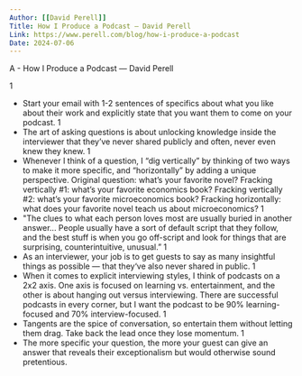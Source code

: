 ```yaml
---
Author: [[David Perell]]
Title: How I Produce a Podcast — David Perell
Link: https://www.perell.com/blog/how-i-produce-a-podcast
Date: 2024-07-06
---
```

A - How I Produce a Podcast — David Perell

1
- Start your email with 1-2 sentences of specifics about what you like about their work and explicitly state that you want them to come on your podcast.
1
- The art of asking questions is about unlocking knowledge inside the interviewer that they’ve never shared publicly and often, never even knew they knew.
1
- Whenever I think of a question, I “dig vertically” by thinking of two ways to make it more specific, and “horizontally” by adding a unique perspective.
  Original question: what’s your favorite novel?
  Fracking vertically #1: what’s your favorite economics book?
  Fracking vertically #2: what’s your favorite microeconomics book?
  Fracking horizontally: what does your favorite novel teach us about microeconomics?
1
- "The clues to what each person loves most are usually buried in another answer... People usually have a sort of default script that they follow, and the best stuff is when you go off-script and look for things that are surprising, counterintuitive, unusual.”
1
- As an interviewer, your job is to get guests to say as many insightful things as possible — that they‘ve also never shared in public.
1
- When it comes to explicit interviewing styles, I think of podcasts on a 2x2 axis. One axis is focused on learning vs. entertainment, and the other is about hanging out versus interviewing. There are successful podcasts in every corner, but I want the podcast to be 90% learning-focused and 70% interview-focused.
1
- Tangents are the spice of conversation, so entertain them without letting them drag. Take back the lead once they lose momentum.
1
- The more specific your question, the more your guest can give an answer that reveals their exceptionalism but would otherwise sound pretentious.
